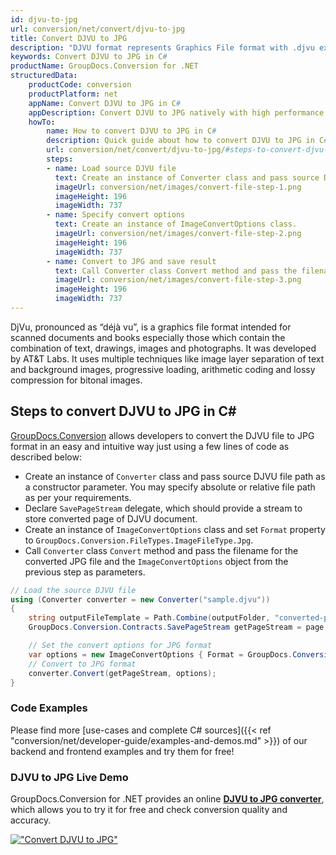 ```yaml
---
id: djvu-to-jpg
url: conversion/net/convert/djvu-to-jpg
title: Convert DJVU to JPG
description: "DJVU format represents Graphics File format with .djvu extension. Learn how to convert DJVU to JPG file programmatically in C# language using GroupDocs.Conversion for .NET library."
keywords: Convert DJVU to JPG in C#
productName: GroupDocs.Conversion for .NET
structuredData:
    productCode: conversion
    productPlatform: net
    appName: Convert DJVU to JPG in C#
    appDescription: Convert DJVU to JPG natively with high performance using C# language and server side GroupDocs.Conversion for .NET APIs, without the use of any software like Microsoft or Open Office.
    howTo:
        name: How to convert DJVU to JPG in C# 
        description: Quick guide about how to convert DJVU to JPG in C# with high performance and accuracy.
        url: conversion/net/convert/djvu-to-jpg/#steps-to-convert-djvu-to-jpg-in-c
        steps:
        - name: Load source DJVU file 
          text: Create an instance of Converter class and pass source DJVU file path as a constructor parameter. You may specify absolute or relative file path as per your requirements. 
          imageUrl: conversion/net/images/convert-file-step-1.png
          imageHeight: 196
          imageWidth: 737
        - name: Specify convert options 
          text: Create an instance of ImageConvertOptions class.
          imageUrl: conversion/net/images/convert-file-step-2.png
          imageHeight: 196
          imageWidth: 737
        - name: Convert to JPG and save result 
          text: Call Converter class Convert method and pass the filename for the converted HTML file and the ImageConvertOptions object from the previous step as parameters.
          imageUrl: conversion/net/images/convert-file-step-3.png
          imageHeight: 196
          imageWidth: 737
---
```


DjVu, pronounced as “déjà vu”, is a graphics file format intended for scanned documents and books especially those which contain the combination of text, drawings, images and photographs. It was developed by AT&T Labs. It uses multiple techniques like image layer separation of text and background images, progressive loading, arithmetic coding and lossy compression for bitonal images.

## Steps to convert DJVU to JPG in C#

[GroupDocs.Conversion](https://products.groupdocs.com/conversion/net) allows developers to convert the DJVU file to JPG format in an easy and intuitive way just using a few lines of code as described below:

* Create an instance of `Converter` class and pass source DJVU file path as a constructor parameter. You may specify absolute or relative file path as per your requirements. 
* Declare `SavePageStream` delegate, which should provide a stream to store converted page of DJVU document.
* Create an instance of `ImageConvertOptions` class and set `Format` property to `GroupDocs.Conversion.FileTypes.ImageFileType.Jpg`.
* Call `Converter` class `Convert` method and pass the filename for the converted JPG file and the `ImageConvertOptions` object from the previous step as parameters.

```csharp
// Load the source DJVU file
using (Converter converter = new Converter("sample.djvu"))
{
    string outputFileTemplate = Path.Combine(outputFolder, "converted-page-{0}.jpg");
    GroupDocs.Conversion.Contracts.SavePageStream getPageStream = page => new FileStream(string.Format(outputFileTemplate, page), FileMode.Create);

    // Set the convert options for JPG format
    var options = new ImageConvertOptions { Format = GroupDocs.Conversion.FileTypes.ImageFileType.Jpg };   
    // Convert to JPG format
    converter.Convert(getPageStream, options);
}
```

### Code Examples

Please find more [use-cases and complete C# sources]({{< ref "conversion/net/developer-guide/examples-and-demos.md" >}}) of our backend and frontend examples and try them for free!

### DJVU to JPG Live Demo

GroupDocs.Conversion for .NET provides an online [**DJVU to JPG converter**](https://products.groupdocs.app/conversion/djvu-to-jpg), which allows you to try it for free and check conversion quality and accuracy.

[!["Convert DJVU to JPG"](conversion/net/images/convert-to-jpg/convert-djvu-to-jpg.png)](https://products.groupdocs.app/conversion/djvu-to-jpg)